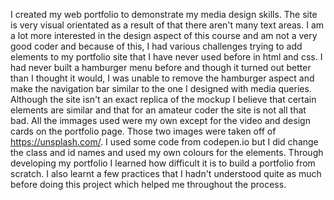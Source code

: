 I created my web portfolio to demonstrate my media design skills. The site is very visual orientated as a result of that there aren't many text areas. I am a lot more interested in the design aspect of this course and am not a very good coder and because of this, I had various challenges trying to add elements to my portfolio site that I have never used before in html and css. I had never built a hamburger menu before and though it turned out better than I thought it would, I was unable to remove the hamburger aspect and make the navigation bar similar to the one I designed with media queries. Although the site isn't an exact replica of the mockup I believe that certain elements are similar and that for an amateur coder the site is not all that bad. All the immages used were my own except for the video and design cards on the portfolio page. Those two images were taken off of https://unsplash.com/. I used some code from codepen.io but I did change the class and id names and used my own colours for the elements. Through developing my portfolio I learned how difficult it is to build a portfolio from scratch. I also learnt a few practices that I hadn't understood quite as much before doing this project which helped me throughout the process. 